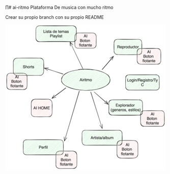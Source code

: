 ∏# ai-ritmo
Plataforma De musica con mucho ritmo


Crear su propio branch con su propio README

![Diagrama](img/excalidraw.png)